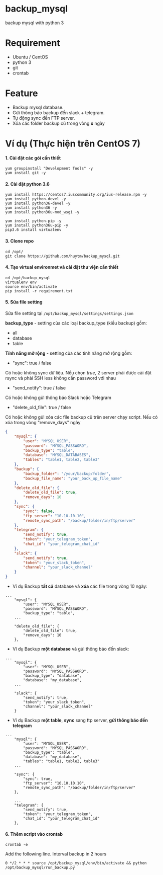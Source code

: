 # backup_mysql
backup mysql with python 3

# Requirement 
- Ubuntu / CentOS
- python 3
- git 
- crontab

# Feature 

- Backup mysql database.
- Gửi thông báo backup đến slack + telegram.
- Tự động sync đến FTP server.
- Xóa các folder backup cũ trong vòng **x** ngày

# Ví dụ (Thực hiện trên CentOS 7)

#### 1. Cài đặt các gói cần thiết

```
yum groupinstall "Development Tools" -y
yum install git -y
```

#### 2. Cài đặt python 3.6

```
yum install https://centos7.iuscommunity.org/ius-release.rpm -y
yum install python-devel -y
yum install python36-devel -y
yum install python36 -y
yum install python36u-mod_wsgi -y

yum install python-pip -y
yum install python36u-pip -y
pip3.6 install virtualenv
```

#### 3. Clone repo

```
cd /opt/
git clone https://github.com/huytm/backup_mysql.git
```

#### 4. Tạo virtual environmet và cài đặt thư viện cần thiết

```
cd /opt/backup_mysql
virtualenv env
source env/bin/activate
pip install -r requirement.txt
```

#### 5. Sửa file setting

Sửa file setting tại  `/opt/backup_mysql/settings/settings.json`

**backup_type** - setting của các loại backup_type (kiểu backup) gồm:

- all
- database
- table

**Tính năng mở rộng** - setting của các tính năng mở rộng gồm:

- "sync": true / false 

Có hoặc không sync dữ liệu. Nếu chọn *true*, 2 server phải được cài đặt rsync và phải SSH less không cần password với nhau

- "send_notify": true / false 

Có hoặc không gửi thông báo Slack hoặc Telegram

- "delete_old_file": true / false

Có hoặc không gửi xóa các file backup cũ trên server chạy script. Nếu có xóa trong vòng "remove_days" ngày


```json
{
    "mysql": {
        "user": "MYSQL_USER",
        "password": "MYSQL_PASSWORD",
        "backup_type": "table", 
        "database": "MYSQL_DATABASES",
        "tables": "table1, table2, table3"
    },
    "backup": {
        "backup_folder": "/your/backup/folder",
        "backup_file_name": "your_back_up_file_name"
    },
    "delete_old_file": {
        "delete_old_file": true,
        "remove_days": 10
    },
    "sync": {
        "sync": false,
        "ftp_server": "10.10.10.10",
        "remote_sync_path": "/backup/folder/in/ftp/server"
    },
    "telegram": {
        "send_notify": true,
        "token": "your_telegram_token",
        "chat_id": "your_telegram_chat_id"
    },
    "slack": {
        "send_notify": true,
        "token": "your_slack_token",
        "channel": "your_slack_channel"
    }
}
```

- Ví dụ Backup **tất cả** database và **xóa** các file trong vòng 10 ngày: 

```
...
    "mysql": {
        "user": "MYSQL_USER",
        "password": "MYSQL_PASSWORD",
        "backup_type": "table", 
    ...

    "delete_old_file": {
        "delete_old_file": true,
        "remove_days": 10
    },
```

- Ví dụ Backup **một database** và gửi thông báo đến slack:

```
...
    "mysql": {
        "user": "MYSQL_USER",
        "password": "MYSQL_PASSWORD",
        "backup_type": "database",
        "database": "my_database",
    ...
    
    "slack": {
        "send_notify": true,
        "token": "your_slack_token",
        "channel": "your_slack_channel"
    }
```

- Ví dụ Backup **một table**, **sync** sang ftp server, **gửi thông báo đến telegram**

```
...
    "mysql": {
        "user": "MYSQL_USER",
        "password": "MYSQL_PASSWORD",
        "backup_type": "table",
        "database": "my_database",
        "tables": "table1, table2, table3"
    ...

    "sync": {
        "sync": true,
        "ftp_server": "10.10.10.10",
        "remote_sync_path": "/backup/folder/in/ftp/server"
    },

    ...
    "telegram": {
        "send_notify": true,
        "token": "your_telegram_token",
        "chat_id": "your_telegram_chat_id"
    },
```

#### 6. Thêm script vào crontab

```
crontab -e
```

Add the following line. Interval backup in 2 hours

```
0 */2 * * * source /opt/backup_mysql/env/bin/activate && python /opt/backup_mysql/run_backup.py
```

